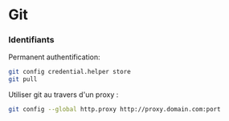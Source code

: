 # Git

### Identifiants
Permanent authentification:
```bash
git config credential.helper store
git pull
```

Utiliser git au travers d'un proxy :
```bash
git config --global http.proxy http://proxy.domain.com:port
```
